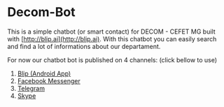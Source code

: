 # Decom-Bot

This is a simple chatbot (or smart contact) for DECOM - CEFET MG built with [http://blip.ai](http://blip.ai).
With this chatbot you can easily search and find a lot of informations about our departament.

For now our chatbot bot is published on 4 channels:
(click bellow to use)

1. [Blip (Android App)]()
2. [Facebook Messenger]()
3. [Telegram]()
4. [Skype]()
